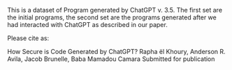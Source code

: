 This is  a dataset of Program generated by ChatGPT v. 3.5.
The first set are the initial programs, the second set are the programs generated after we had interacted with ChatGPT as described in our paper. 

Please cite as:

How Secure is Code Generated by ChatGPT?
Rapha ël Khoury, Anderson R. Avila, Jacob Brunelle, Baba Mamadou Camara
Submitted for publication